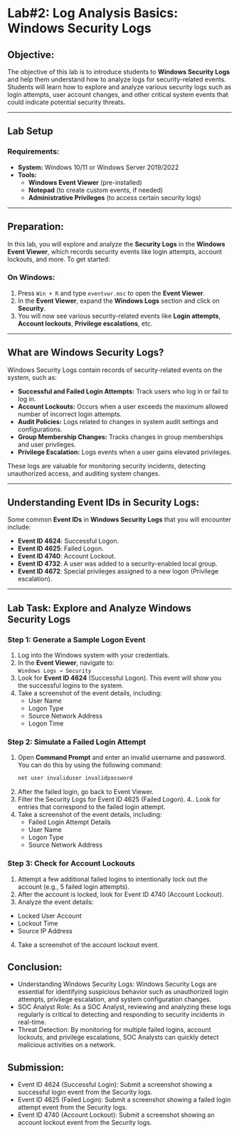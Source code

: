 # **Lab#2: Log Analysis Basics: Windows Security Logs**

## **Objective:**
The objective of this lab is to introduce students to **Windows Security Logs** and help them understand how to analyze logs for security-related events. Students will learn how to explore and analyze various security logs such as login attempts, user account changes, and other critical system events that could indicate potential security threats.

---

## **Lab Setup**
### **Requirements:**
- **System:** Windows 10/11 or Windows Server 2019/2022
- **Tools:**
  - **Windows Event Viewer** (pre-installed)
  - **Notepad** (to create custom events, if needed)
  - **Administrative Privileges** (to access certain security logs)

---

## **Preparation:**
In this lab, you will explore and analyze the **Security Logs** in the **Windows Event Viewer**, which records security events like login attempts, account lockouts, and more. To get started:

### **On Windows:**
1. Press `Win + R` and type `eventvwr.msc` to open the **Event Viewer**.
2. In the **Event Viewer**, expand the **Windows Logs** section and click on **Security**.
3. You will now see various security-related events like **Login attempts**, **Account lockouts**, **Privilege escalations**, etc.

---

## **What are Windows Security Logs?**
Windows Security Logs contain records of security-related events on the system, such as:
- **Successful and Failed Login Attempts:** Track users who log in or fail to log in.
- **Account Lockouts:** Occurs when a user exceeds the maximum allowed number of incorrect login attempts.
- **Audit Policies:** Logs related to changes in system audit settings and configurations.
- **Group Membership Changes:** Tracks changes in group memberships and user privileges.
- **Privilege Escalation:** Logs events when a user gains elevated privileges.

These logs are valuable for monitoring security incidents, detecting unauthorized access, and auditing system changes.

---

## **Understanding Event IDs in Security Logs:**
Some common **Event IDs** in **Windows Security Logs** that you will encounter include:
- **Event ID 4624**: Successful Logon.
- **Event ID 4625**: Failed Logon.
- **Event ID 4740**: Account Lockout.
- **Event ID 4732**: A user was added to a security-enabled local group.
- **Event ID 4672**: Special privileges assigned to a new logon (Privilege escalation).

---

## **Lab Task: Explore and Analyze Windows Security Logs**

### **Step 1: Generate a Sample Logon Event**
1. Log into the Windows system with your credentials.
2. In the **Event Viewer**, navigate to:  
   `Windows Logs → Security`
3. Look for **Event ID 4624** (Successful Logon). This event will show you the successful logins to the system.
4. Take a screenshot of the event details, including:
   - User Name
   - Logon Type
   - Source Network Address
   - Logon Time

### **Step 2: Simulate a Failed Login Attempt**
1. Open **Command Prompt** and enter an invalid username and password. You can do this by using the following command:
   ```cmd
   net user invaliduser invalidpassword
   ```
2.  After the failed login, go back to Event Viewer.
3. Filter the Security Logs for Event ID 4625 (Failed Logon).
4.. Look for entries that correspond to the failed login attempt.
5. Take a screenshot of the event details, including:
   - Failed Login Attempt Details
   - User Name
   - Logon Type
   - Source Network Address

### Step 3: Check for Account Lockouts
1. Attempt a few additional failed logins to intentionally lock out the account (e.g., 5 failed login attempts).
2. After the account is locked, look for Event ID 4740 (Account Lockout).
3. Analyze the event details:
 - Locked User Account
 - Lockout Time
 - Source IP Address
4. Take a screenshot of the account lockout event.


## Conclusion:
- Understanding Windows Security Logs: Windows Security Logs are essential for identifying suspicious behavior such as unauthorized login attempts, privilege escalation, and system configuration changes.
- SOC Analyst Role: As a SOC Analyst, reviewing and analyzing these logs regularly is critical to detecting and responding to security incidents in real-time.
- Threat Detection: By monitoring for multiple failed logins, account lockouts, and privilege escalations, SOC Analysts can quickly detect malicious activities on a network.

## Submission:
- Event ID 4624 (Successful Login): Submit a screenshot showing a successful login event from the Security logs.
- Event ID 4625 (Failed Login): Submit a screenshot showing a failed login attempt event from the Security logs.
- Event ID 4740 (Account Lockout): Submit a screenshot showing an account lockout event from the Security logs.

